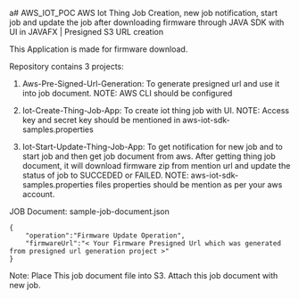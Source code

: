 a# AWS_IOT_POC
AWS Iot Thing Job Creation, new job notification, start job and update the job after downloading firmware through JAVA SDK with UI in JAVAFX | Presigned S3 URL creation

This Application is made for firmware download.

Repository contains 3 projects:
1. Aws-Pre-Signed-Url-Generation: To generate presigned url and use it into job document. 
    NOTE: AWS CLI should be configured

2. Iot-Create-Thing-Job-App: To create iot thing job with UI.
    NOTE: Access key and secret key should be mentioned in aws-iot-sdk-samples.properties
    
3. Iot-Start-Update-Thing-Job-App: To get notification for new job and to start job and then get job document from aws. After getting thing job document, it will download firmware zip from mention url and update the status of job to SUCCEDED or FAILED.
    NOTE: aws-iot-sdk-samples.properties files properties should be mention as per your aws account.

JOB Document: sample-job-document.json

    {
        "operation":"Firmware Update Operation",
        "firmwareUrl":"< Your Firmware Presigned Url which was generated from presigned url generation project >"
    }
    
Note: Place This job document file into S3. Attach this job document with new job. 
   
